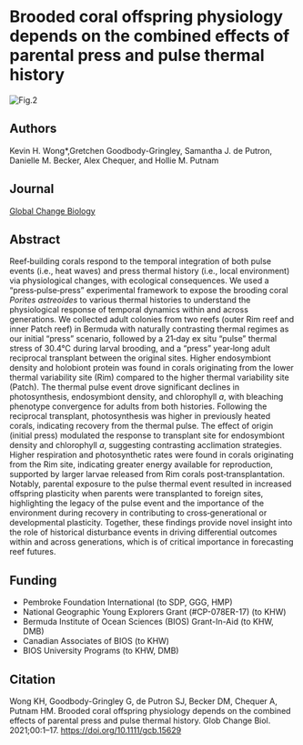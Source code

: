 # Brooded coral offspring physiology depends on the combined effects of parental press and pulse thermal history

![Fig.2](https://github.com/kevinhwong1/Thermal_Transplant_2017-2018/blob/master/output/Manuscript_Figures/Cover_Photo.jpg)

## Authors
Kevin H. Wong*,Gretchen Goodbody-Gringley,  Samantha J. de Putron, Danielle M. Becker, Alex Chequer, and Hollie M. Putnam

## Journal

[Global Change Biology](https://onlinelibrary.wiley.com/doi/10.1111/gcb.15629)

## Abstract

Reef‐building corals respond to the temporal integration of both pulse events (i.e., heat waves) and press thermal history (i.e., local environment) via physiological changes, with ecological consequences. We used a “press‐pulse‐press” experimental framework to expose the brooding coral *Porites astreoides* to various thermal histories to understand the physiological response of temporal dynamics within and across generations. We collected adult colonies from two reefs (outer Rim reef and inner Patch reef) in Bermuda with naturally contrasting thermal regimes as our initial “press” scenario, followed by a 21‐day ex situ “pulse” thermal stress of 30.4°C during larval brooding, and a “press” year‐long adult reciprocal transplant between the original sites. Higher endosymbiont density and holobiont protein was found in corals originating from the lower thermal variability site (Rim) compared to the higher thermal variability site (Patch). The thermal pulse event drove significant declines in photosynthesis, endosymbiont density, and chlorophyll *a*, with bleaching phenotype convergence for adults from both histories. Following the reciprocal transplant, photosynthesis was higher in previously heated corals, indicating recovery from the thermal pulse. The effect of origin (initial press) modulated the response to transplant site for endosymbiont density and chlorophyll *a*, suggesting contrasting acclimation strategies. Higher respiration and photosynthetic rates were found in corals originating from the Rim site, indicating greater energy available for reproduction, supported by larger larvae released from Rim corals post‐transplantation. Notably, parental exposure to the pulse thermal event resulted in increased offspring plasticity when parents were transplanted to foreign sites, highlighting the legacy of the pulse event and the importance of the environment during recovery in contributing to cross‐generational or developmental plasticity. Together, these findings provide novel insight into the role of historical disturbance events in driving differential outcomes within and across generations, which is of critical importance in forecasting reef futures.


## Funding
* Pembroke Foundation International (to SDP, GGG, HMP)
* National Geographic Young Explorers Grant (#CP-078ER-17) (to KHW)
* Bermuda Institute of Ocean Sciences (BIOS) Grant-In-Aid (to KHW, DMB)
* Canadian Associates of BIOS (to KHW)
* BIOS University Programs (to KHW, DMB)


## Citation

Wong KH, Goodbody-Gringley G, de Putron SJ, Becker DM, Chequer A, Putnam HM. Brooded coral offspring physiology depends on the combined effects of parental press and pulse thermal history. Glob Change Biol. 2021;00:1–17. https://doi.org/10.1111/gcb.15629
